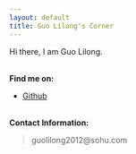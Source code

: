 ```yaml
---
layout: default
title: Guo Lilong's Corner
---
```


Hi there, I am Guo Lilong.

<p><br /><b>Find me on:</b></p>

<ul>
<li><a href="http://github.com/guolilong2012/">Github</a></li>
</ul>

<p><br /><b>Contact Information:</b></p>

<blockquote>
guolilong2012@sohu.com
</blockquote>
